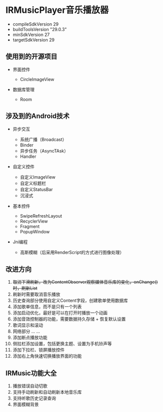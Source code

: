 # IRMusicPlayer音乐播放器

- compileSdkVersion 29
- buildToolsVersion "29.0.3"
- minSdkVersion 27
- targetSdkVersion 29

## 使用到的开源项目

- 界面控件
    - CircleImageView

- 数据库管理
    - Room

## 涉及到的Android技术

- 异步交互
    - 系统广播（Broadcast）
    - Binder
    - 异步任务（AsyncTAsk）
    - Handler

- 自定义控件
    - 自定义ImageView
    - 自定义标题栏
    - 自定义StatusBar
    - 沉浸式

- 基本控件
    - SwipeRefreshLayout
    - RecyclerView
    - Fragment
    - PopupWindow

- Jni编程
    - 高斯模糊（后采用RenderScript的方式进行图像处理）

## 改进方向

1. ~~取消下滑刷新，改为ContentObserver观察媒体音乐库的变化，onChange()时，刷新List~~
2. 刷新时需要取消音乐播放
3. 历史查询部分使用自定义Content字段，创建歌单使用数据库
4. 添加歌单信息，而不是只有一个列表
5. 添加启动优化，最好是可以在打开时播放一个动画
6. 添加音效控制器的功能，需要数据持久存储 + 恢复默认设置
7. 歌词显示和滚动
8. 网络部分 ... ...
9. 添加断点播放功能
10. 侧拉栏添加设置，包括更换主题、设置为手机铃声等
11. 添加下拉栏、锁屏播放控件
12. 添加右上角快速切换播放界面的功能
    
## IRMusic功能大全

1. 播放错误自动切歌
2. 支持手动刷新和自动刷新本地音乐库
3. 支持听歌历史记录查询
4. 界面模糊背景